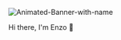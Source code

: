 
![Animated-Banner-with-name](https://user-images.githubusercontent.com/72216366/236807411-5f39df5b-aa31-4289-b6af-f5f05759eabc.gif)

Hi there, I'm Enzo 👋


<!--
**Enzo2806/Enzo2806** is a ✨ _special_ ✨ repository because its `README.md` (this file) appears on your GitHub profile.

Here are some ideas to get you started:

- 🔭 I’m currently working on ...
- 🌱 I’m currently learning ...
- 👯 I’m looking to collaborate on ...
- 🤔 I’m looking for help with ...
- 💬 Ask me about ...
- 📫 How to reach me: ...
- 😄 Pronouns: ...
- ⚡ Fun fact: ...
-->
